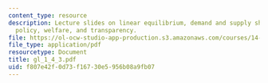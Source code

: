 ```yaml
---
content_type: resource
description: Lecture slides on linear equilibrium, demand and supply shocks, monetary
  policy, welfare, and transparency.
file: https://ol-ocw-studio-app-production.s3.amazonaws.com/courses/14-462-advanced-macroeconomics-ii-spring-2007/f807e42f0d73f16730e5956b08a9fb07_gl_1_4_3.pdf
file_type: application/pdf
resourcetype: Document
title: gl_1_4_3.pdf
uid: f807e42f-0d73-f167-30e5-956b08a9fb07
---
```

